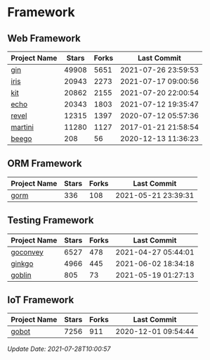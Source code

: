 # Framework

## Web Framework
| Project Name | Stars | Forks | Last Commit |
| ------------ | ----- | ----- | ----------- |
| [gin](https://github.com/gin-gonic/gin) | 49908 | 5651 | 2021-07-26 23:59:53 |
| [iris](https://github.com/kataras/iris) | 20943 | 2273 | 2021-07-17 09:00:56 |
| [kit](https://github.com/go-kit/kit) | 20862 | 2155 | 2021-07-20 22:00:54 |
| [echo](https://github.com/labstack/echo) | 20343 | 1803 | 2021-07-12 19:35:47 |
| [revel](https://github.com/revel/revel) | 12315 | 1397 | 2020-07-12 05:57:36 |
| [martini](https://github.com/go-martini/martini) | 11280 | 1127 | 2017-01-21 21:58:54 |
| [beego](https://github.com/astaxie/beego) | 208 | 56 | 2020-12-13 11:36:23 |

## ORM Framework
| Project Name | Stars | Forks | Last Commit |
| ------------ | ----- | ----- | ----------- |
| [gorm](https://github.com/jinzhu/gorm) | 336 | 108 | 2021-05-21 23:39:31 |

## Testing Framework
| Project Name | Stars | Forks | Last Commit |
| ------------ | ----- | ----- | ----------- |
| [goconvey](https://github.com/smartystreets/goconvey) | 6527 | 478 | 2021-04-27 05:44:01 |
| [ginkgo](https://github.com/onsi/ginkgo) | 4966 | 445 | 2021-06-02 18:34:18 |
| [goblin](https://github.com/franela/goblin) | 805 | 73 | 2021-05-19 01:27:13 |

## IoT Framework
| Project Name | Stars | Forks | Last Commit |
| ------------ | ----- | ----- | ----------- |
| [gobot](https://github.com/hybridgroup/gobot) | 7256 | 911 | 2020-12-01 09:54:44 |

*Update Date: 2021-07-28T10:00:57*